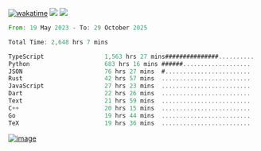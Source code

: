 [![wakatime](https://wakatime.com/badge/user/00eead22-fb14-4dd0-ab8a-3625cafbd50d.svg)](https://wakatime.com/@00eead22-fb14-4dd0-ab8a-3625cafbd50d)
![](https://komarev.com/ghpvc/?username=flatypus)
![](https://pixel.flatypus.me/flatypus?type=tracker)
<!--START_SECTION:waka-->

```rust
From: 19 May 2023 - To: 29 October 2025

Total Time: 2,648 hrs 7 mins

TypeScript                 1,563 hrs 27 mins###############..........   58.71 %
Python                     683 hrs 16 mins ######...................   25.66 %
JSON                       76 hrs 27 mins  #........................   02.87 %
Rust                       42 hrs 57 mins  .........................   01.61 %
JavaScript                 27 hrs 23 mins  .........................   01.03 %
Dart                       22 hrs 26 mins  .........................   00.84 %
Text                       21 hrs 59 mins  .........................   00.83 %
C++                        20 hrs 15 mins  .........................   00.76 %
Go                         19 hrs 44 mins  .........................   00.74 %
TeX                        19 hrs 36 mins  .........................   00.74 %
```

<!--END_SECTION:waka-->
[<img alt="image" src="https://github.com/flatypus/flatypus/assets/68029599/0a302dc1-501c-43a0-ae8d-37ec4817f3bd">](https://flatypus.me)

